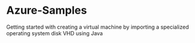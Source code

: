 # Azure-Samples
Getting started with creating a virtual machine by importing a specialized operating system disk VHD using Java
